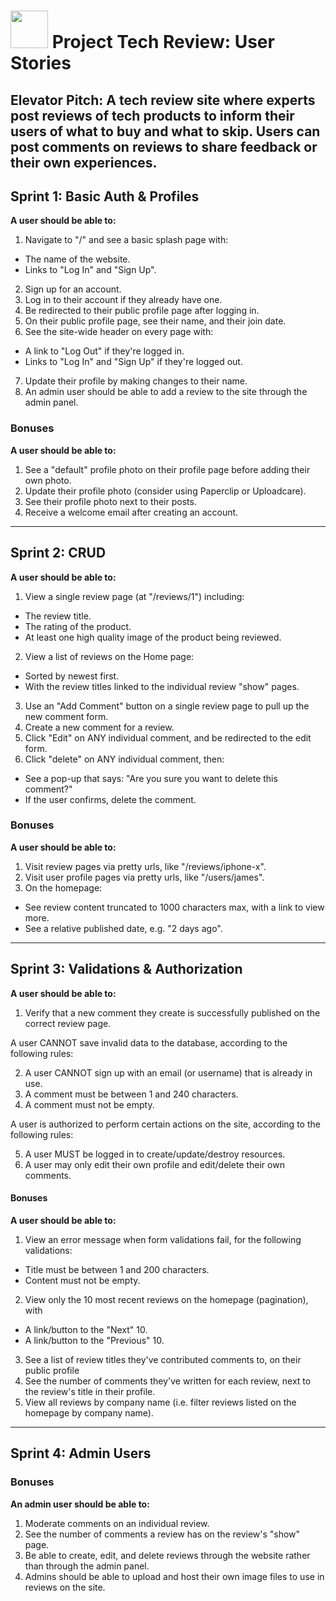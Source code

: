 # <img src="https://cloud.githubusercontent.com/assets/7833470/10899314/63829980-8188-11e5-8cdd-4ded5bcb6e36.png" height="60"> Project Tech Review: User Stories

**Elevator Pitch:** A tech review site where experts post reviews of tech products to inform their users of what to buy and what to skip. Users can post comments on reviews to share feedback or their own experiences.
---

## Sprint 1: Basic Auth & Profiles

**A user should be able to:**

1. Navigate to "/" and see a basic splash page with:

- The name of the website.
- Links to "Log In" and "Sign Up".

2. Sign up for an account.
3. Log in to their account if they already have one.
4. Be redirected to their public profile page after logging in.
5. On their public profile page, see their name, and their join date.
6. See the site-wide header on every page with:

- A link to "Log Out" if they're logged in.
- Links to "Log In" and "Sign Up" if they're logged out.

7. Update their profile by making changes to their name.
8. An admin user should be able to add a review to the site through the admin panel.

### Bonuses

**A user should be able to:**

1. See a "default" profile photo on their profile page before adding their own photo.
2. Update their profile photo (consider using Paperclip or Uploadcare).
3. See their profile photo next to their posts.
4. Receive a welcome email after creating an account.

---

## Sprint 2: CRUD

**A user should be able to:**

1. View a single review page (at "/reviews/1") including:

- The review title.
- The rating of the product.
- At least one high quality image of the product being reviewed.

2. View a list of reviews on the Home page:

- Sorted by newest first.
- With the review titles linked to the individual review "show" pages.

3. Use an "Add Comment" button on a single review page to pull up the new comment form.
4. Create a new comment for a review.
5. Click "Edit" on ANY individual comment, and be redirected to the edit form.
6. Click "delete" on ANY individual comment, then:

- See a pop-up that says: "Are you sure you want to delete this comment?"
- If the user confirms, delete the comment.

### Bonuses

**A user should be able to:**

1. Visit review pages via pretty urls, like "/reviews/iphone-x".
2. Visit user profile pages via pretty urls, like "/users/james".
3. On the homepage:

- See review content truncated to 1000 characters max, with a link to view more.
- See a relative published date, e.g. "2 days ago".

---

## Sprint 3: Validations & Authorization

**A user should be able to:**

1. Verify that a new comment they create is successfully published on the correct review page.

A user CANNOT save invalid data to the database, according to the following rules:

2. A user CANNOT sign up with an email (or username) that is already in use.
3. A comment must be between 1 and 240 characters.
4. A comment must not be empty.

A user is authorized to perform certain actions on the site, according to the following rules:

5. A user MUST be logged in to create/update/destroy resources.
6. A user may only edit their own profile and edit/delete their own comments.

#### Bonuses

**A user should be able to:**

1. View an error message when form validations fail, for the following validations:

- Title must be between 1 and 200 characters.
- Content must not be empty.

2. View only the 10 most recent reviews on the homepage (pagination), with

- A link/button to the "Next" 10.
- A link/button to the "Previous" 10.

3. See a list of review titles they've contributed comments to, on their public profile
4. See the number of comments they've written for each review, next to the review's title in their profile.
5. View all reviews by company name (i.e. filter reviews listed on the homepage by company name).

---

## Sprint 4: Admin Users

### Bonuses

**An admin user should be able to:**

1. Moderate comments on an individual review.
2. See the number of comments a review has on the review's "show" page.
3. Be able to create, edit, and delete reviews through the website rather than through the admin panel.
4. Admins should be able to upload and host their own image files to use in reviews on the site.
